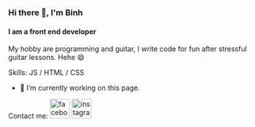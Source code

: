 ### Hi there 👋, I'm Binh
#### I am a front end developer
My hobby are programming and guitar, I write code for fun after stressful guitar lessons. Hehe 😄

Skills:  JS / HTML / CSS

- 🔭 I’m currently working on this page. 

Contact me: 
[<img src='https://cdn.jsdelivr.net/npm/simple-icons@3.0.1/icons/facebook.svg' alt='facebook' height='40'>](https://www.facebook.com/binhnguyen29122001) 
[<img src='https://cdn.jsdelivr.net/npm/simple-icons@3.0.1/icons/instagram.svg' alt='instagram' height='40'>](https://www.instagram.com/binh_nguyen2912/)  




<!--
**Backheart-js/Backheart-js** is a ✨ _special_ ✨ repository because its `README.md` (this file) appears on your GitHub profile.

Here are some ideas to get you started:

- 🔭 I’m currently working on ...
- 🌱 I’m currently learning ...
- 👯 I’m looking to collaborate on ...
- 🤔 I’m looking for help with ...
- 💬 Ask me about ...
- 📫 How to reach me: ...
- 😄 Pronouns: ...
- ⚡ Fun fact: ...
-->
